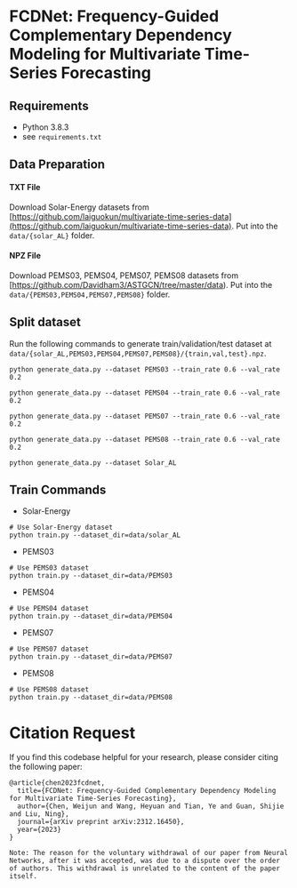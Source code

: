 # FCDNet: Frequency-Guided Complementary Dependency Modeling for Multivariate Time-Series Forecasting
## Requirements
- Python 3.8.3
- see `requirements.txt`


## Data Preparation

#### TXT File
Download Solar-Energy datasets from [https://github.com/laiguokun/multivariate-time-series-data](https://github.com/laiguokun/multivariate-time-series-data). Put into the `data/{solar_AL}` folder.

#### NPZ File

Download PEMS03, PEMS04, PEMS07, PEMS08 datasets from [https://github.com/Davidham3/ASTGCN/tree/master/data). Put into the `data/{PEMS03,PEMS04,PEMS07,PEMS08}` folder.

## Split dataset

Run the following commands to generate train/validation/test dataset at `data/{solar_AL,PEMS03,PEMS04,PEMS07,PEMS08}/{train,val,test}.npz`.

```
python generate_data.py --dataset PEMS03 --train_rate 0.6 --val_rate 0.2

python generate_data.py --dataset PEMS04 --train_rate 0.6 --val_rate 0.2

python generate_data.py --dataset PEMS07 --train_rate 0.6 --val_rate 0.2

python generate_data.py --dataset PEMS08 --train_rate 0.6 --val_rate 0.2

python generate_data.py --dataset Solar_AL
```

## Train Commands

* Solar-Energy
```
# Use Solar-Energy dataset
python train.py --dataset_dir=data/solar_AL
```
* PEMS03
```
# Use PEMS03 dataset
python train.py --dataset_dir=data/PEMS03
```
* PEMS04
```
# Use PEMS04 dataset
python train.py --dataset_dir=data/PEMS04
```
* PEMS07
```
# Use PEMS07 dataset
python train.py --dataset_dir=data/PEMS07 
```
* PEMS08
```
# Use PEMS08 dataset
python train.py --dataset_dir=data/PEMS08
```

# Citation Request
If you find this codebase helpful for your research, please consider citing the following paper:

```plaintext
@article{chen2023fcdnet,
  title={FCDNet: Frequency-Guided Complementary Dependency Modeling for Multivariate Time-Series Forecasting},
  author={Chen, Weijun and Wang, Heyuan and Tian, Ye and Guan, Shijie and Liu, Ning},
  journal={arXiv preprint arXiv:2312.16450},
  year={2023}
}

Note: The reason for the voluntary withdrawal of our paper from Neural Networks, after it was accepted, was due to a dispute over the order of authors. This withdrawal is unrelated to the content of the paper itself.


